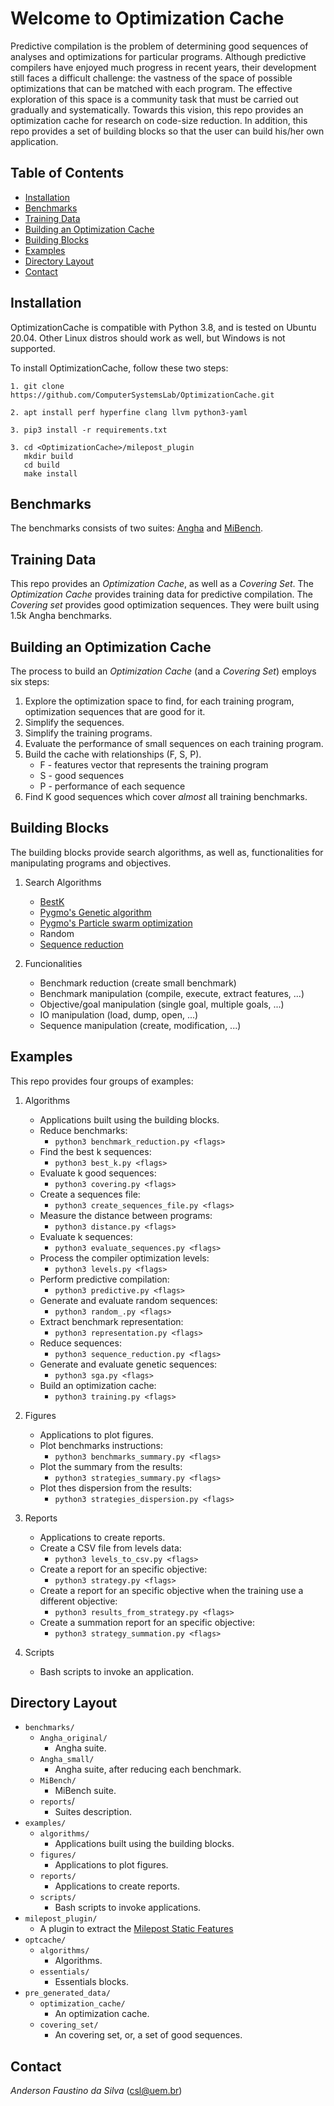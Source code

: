 # Welcome to Optimization Cache

Predictive compilation is the problem of determining good
sequences of analyses and optimizations for particular programs.
Although predictive compilers have enjoyed much
progress in recent years, their development still faces a difficult
challenge: the vastness of the space of possible optimizations
that can be matched with each program. The effective exploration of this space
is a community task that must be carried out gradually and
systematically. Towards this vision, this repo provides an optimization cache for research on code-size reduction.
In addition, this repo provides a set of building blocks so that the user can build his/her own application.

## Table of Contents

- [Installation](#installation)
- [Benchmarks](#benchmarks)
- [Training Data](#training-data)
- [Building an Optimization Cache](#building-an-optimization-cache)
- [Building Blocks](#building-blocks)
- [Examples](#examples)
- [Directory Layout](#directory-layout)
- [Contact](#contact)

## Installation

OptimizationCache is compatible with Python 3.8, and is tested on Ubuntu 20.04. Other Linux distros should work as well, but Windows is not supported.

To install OptimizationCache, follow these two steps:


```
1. git clone https://github.com/ComputerSystemsLab/OptimizationCache.git
```

```
2. apt install perf hyperfine clang llvm python3-yaml
```

```
3. pip3 install -r requirements.txt
```

```
3. cd <OptimizationCache>/milepost_plugin
   mkdir build
   cd build
   make install
```

## Benchmarks

The benchmarks consists of two suites: [Angha](http://cuda.dcc.ufmg.br/angha/) and [MiBench](http://vhosts.eecs.umich.edu/mibench/).


## Training Data

This repo provides an *Optimization Cache*, as well as a *Covering Set*. The *Optimization Cache* provides training data for predictive compilation. The *Covering set* provides good optimization sequences. They were built using 1.5k Angha benchmarks.

## Building an Optimization Cache

The process to build an *Optimization Cache* (and a *Covering Set*) employs six steps:

1. Explore the optimization space to find, for each training program, optimization sequences that are good for it.
2. Simplify the sequences.
3. Simplify the training programs. 
4. Evaluate the performance of small sequences on each training program.
5. Build the cache with relationships (F, S, P).
   - F - features vector that represents the training program
   - S - good sequences
   - P - performance of each sequence
6. Find K good sequences which cover *almost* all training benchmarks.

## Building Blocks

The building blocks provide search algorithms, as well as, functionalities for manipulating programs and objectives.

1. Search Algorithms
   - [BestK](https://dl.acm.org/doi/10.1145/2400682.2400715)
   - [Pygmo's Genetic algorithm](https://esa.github.io/pygmo2/)
   - [Pygmo's Particle swarm optimization](https://esa.github.io/pygmo2/)
   - Random
   - [Sequence reduction](https://dl.acm.org/doi/10.1145/2400682.2400715)

2. Funcionalities
   - Benchmark reduction (create small benchmark)
   - Benchmark manipulation (compile, execute, extract features, ...)
   - Objective/goal manipulation (single goal, multiple goals, ...)
   - IO manipulation (load, dump, open, ...)
   - Sequence manipulation (create, modification, ...)

## Examples

This repo provides four groups of examples:

1. Algorithms
   - Applications built using the building blocks.
   - Reduce benchmarks:
      - `python3 benchmark_reduction.py <flags>`
   - Find the best k sequences:
      - `python3 best_k.py <flags>`
   - Evaluate k good sequences:
      - `python3 covering.py <flags>`
   - Create a sequences file:
      - `python3 create_sequences_file.py <flags>`
   - Measure the distance between programs:
      - `python3 distance.py <flags>`
   - Evaluate k sequences:
      - `python3 evaluate_sequences.py <flags>`
   - Process the compiler optimization levels:
      - `python3 levels.py <flags>`
   - Perform predictive compilation:
      - `python3 predictive.py <flags>`
   - Generate and evaluate random sequences:
      - `python3 random_.py <flags>`
   - Extract benchmark representation:
      - `python3 representation.py <flags>`
   - Reduce sequences:
      - `python3 sequence_reduction.py <flags>`
   - Generate and evaluate genetic sequences:
      - `python3 sga.py <flags>`
   - Build an optimization cache:
      - `python3 training.py <flags>`
   
2. Figures
   - Applications to plot figures.
   - Plot benchmarks instructions:
      - `python3 benchmarks_summary.py <flags>`
   - Plot the summary from the results:
      - `python3 strategies_summary.py <flags>`
   - Plot thes dispersion from the results:
      - `python3 strategies_dispersion.py <flags>`

3. Reports
   - Applications to create reports.
   - Create a CSV file from levels data:
      - `python3 levels_to_csv.py <flags>`
   - Create a report for an specific objective:
      - `python3 strategy.py <flags>`
   - Create a report for an specific objective when the training use a different objective:
      - `python3 results_from_strategy.py <flags>`
   - Create a summation report for an specific objective:
      - `python3 strategy_summation.py <flags>`
   
4. Scripts
   - Bash scripts to invoke an application.

## Directory Layout

- ``benchmarks/``
   - ``Angha_original/``
      - Angha suite.
   - ``Angha_small/``
      - Angha suite, after reducing each benchmark.
   - ``MiBench/``
      -  MiBench suite.
   - ``reports``/
      - Suites description.
- ``examples/``
   - ``algorithms/``
      - Applications built using the building blocks.
   - ``figures/``
      - Applications to plot figures.
   - ``reports/``
      - Applications to create reports.
   - ``scripts/``
      - Bash scripts to invoke applications.
- ``milepost_plugin/``
  - A plugin to extract the [Milepost Static Features](http://ctuning.org/wiki/index.php/CTools:MilepostGCC:StaticFeatures:MILEPOST_V2.1)
- ``optcache/``
   - ``algorithms/``
      - Algorithms.
   - ``essentials/``
      - Essentials blocks.
- ``pre_generated_data/``
    - ``optimization_cache/``
      - An optimization cache.
    - ``covering_set/``
      - An covering set, or, a set of good sequences.

## Contact

_Anderson Faustino da Silva_ (csl@uem.br)

